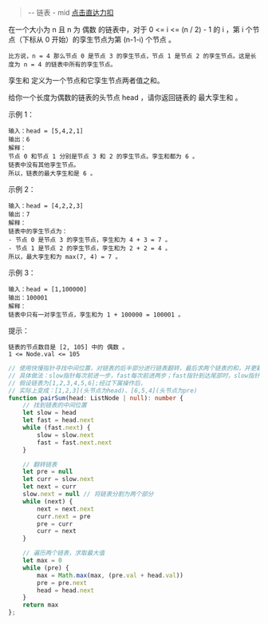> -- 链表 - mid
> [点击直达力扣](https://leetcode.cn/problems/maximum-twin-sum-of-a-linked-list/submissions/381493444/)

在一个大小为 n 且 n 为 偶数 的链表中，对于 0 <= i <= (n / 2) - 1 的 i ，第 i 个节点（下标从 0 开始）的孪生节点为第 (n-1-i) 个节点 。

    比方说，n = 4 那么节点 0 是节点 3 的孪生节点，节点 1 是节点 2 的孪生节点。这是长度为 n = 4 的链表中所有的孪生节点。

孪生和 定义为一个节点和它孪生节点两者值之和。

给你一个长度为偶数的链表的头节点 head ，请你返回链表的 最大孪生和 。

示例 1：

    输入：head = [5,4,2,1]
    输出：6
    解释：
    节点 0 和节点 1 分别是节点 3 和 2 的孪生节点。孪生和都为 6 。
    链表中没有其他孪生节点。
    所以，链表的最大孪生和是 6 。
示例 2：

    输入：head = [4,2,2,3]
    输出：7
    解释：
    链表中的孪生节点为：
    - 节点 0 是节点 3 的孪生节点，孪生和为 4 + 3 = 7 。
    - 节点 1 是节点 2 的孪生节点，孪生和为 2 + 2 = 4 。
    所以，最大孪生和为 max(7, 4) = 7 。

示例 3：

    输入：head = [1,100000]
    输出：100001
    解释：
    链表中只有一对孪生节点，孪生和为 1 + 100000 = 100001 。

 

提示：

    链表的节点数目是 [2, 105] 中的 偶数 。
    1 <= Node.val <= 105

```typescript
// 使用快慢指针寻找中间位置，对链表的后半部分进行链表翻转，最后求两个链表的和，并更新最大值
// 具体做法：slow指针每次前进一步，fast每次前进两步；fast指针到达尾部时，slow指针指向链表前半部分的尾部（若fast走了2l步，slow就走了l步）
// 假设链表为[1,2,3,4,5,6];经过下属操作后，
// 实际上变成：[1,2,3](头节点为head)、[6,5,4](头节点为pre)
function pairSum(head: ListNode | null): number {
    // 找到链表的中间位置
    let slow = head
    let fast = head.next
    while (fast.next) {
        slow = slow.next
        fast = fast.next.next
    }

    // 翻转链表
    let pre = null
    let curr = slow.next
    let next = curr
    slow.next = null // 将链表分割为两个部分
    while (next) {
        next = next.next
        curr.next = pre
        pre = curr
        curr = next
    }

    // 遍历两个链表，求取最大值
    let max = 0
    while (pre) {
        max = Math.max(max, (pre.val + head.val))
        pre = pre.next
        head = head.next
    }
    return max
};
```